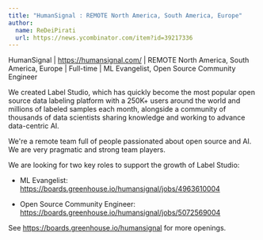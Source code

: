 ```yaml
---
title: "HumanSignal : REMOTE North America, South America, Europe"
author:
  name: ReDeiPirati
  url: https://news.ycombinator.com/item?id=39217336
---
```

HumanSignal | <a href="https:&#x2F;&#x2F;humansignal.com&#x2F;" rel="nofollow">https:&#x2F;&#x2F;humansignal.com&#x2F;</a> | REMOTE North America, South America, Europe | Full-time | ML Evangelist, Open Source Community Engineer

We created Label Studio, which has quickly become the most popular open source data labeling platform with a 250K+ users around the world and millions of labeled samples each month, alongside a community of thousands of data scientists sharing knowledge and working to advance data-centric AI.

We&#x27;re a remote team full of people passionated about open source and AI. We are very pragmatic and strong team players.

We are looking for two key roles to support the growth of Label Studio:

- ML Evangelist: <a href="https:&#x2F;&#x2F;boards.greenhouse.io&#x2F;humansignal&#x2F;jobs&#x2F;4963610004" rel="nofollow">https:&#x2F;&#x2F;boards.greenhouse.io&#x2F;humansignal&#x2F;jobs&#x2F;4963610004</a>

- Open Source Community Engineer: <a href="https:&#x2F;&#x2F;boards.greenhouse.io&#x2F;humansignal&#x2F;jobs&#x2F;5072569004" rel="nofollow">https:&#x2F;&#x2F;boards.greenhouse.io&#x2F;humansignal&#x2F;jobs&#x2F;5072569004</a>

See <a href="https:&#x2F;&#x2F;boards.greenhouse.io&#x2F;humansignal" rel="nofollow">https:&#x2F;&#x2F;boards.greenhouse.io&#x2F;humansignal</a> for more openings.
